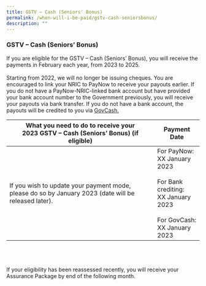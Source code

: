 ```yaml
---
title: GSTV – Cash (Seniors' Bonus)
permalink: /when-will-i-be-paid/gstv-cash-seniorsbonus/
description: ""
---
```

### GSTV – Cash (Seniors’ Bonus)


If you are eligible for the GSTV – Cash (Seniors’ Bonus), you will receive the payments in February each year, from 2023 to 2025.   <br><br>
Starting from 2022, we will no longer be issuing cheques. You are encouraged to link your NRIC to PayNow to receive your payouts earlier. If you do not have a PayNow-NRIC-linked bank account but have provided your bank account number to the Government previously, you will receive your payouts via bank transfer. If you do not have a bank account, the payouts will be credited to you via <a href="https://www.govpayouts.gov.sg/cds/gstv/login" class="hyperlink">GovCash.</a>

<table>
	<thead>  
		<tr>
     <th style="text-align:center; vertical-align:middle">What you need to do to receive your <br>2023 GSTV – Cash (Seniors’ Bonus) (if eligible) <br></th>
		<th style="text-align:center; vertical-align:middle">Payment Date <br></th>
  </tr>
</thead>
	<tbody>
  <tr>
    <td style="text-align:left; vertical-align:middle"> If you wish to update your payment mode, please do so by January 2023 (date will be released later).</td>
       <td style="text-align:left; vertical-align:middle">For PayNow: <br>XX January 2023<br><br>For Bank crediting: <br>XX January 2023<br><br>For GovCash:<br>XX January 2023</td>
  </tr>
		<tr>
			</tr>
</tbody>
</table><br><br><br>
If your eligibility has been reassessed recently, you will receive your Assurance Package by end of the following month. 